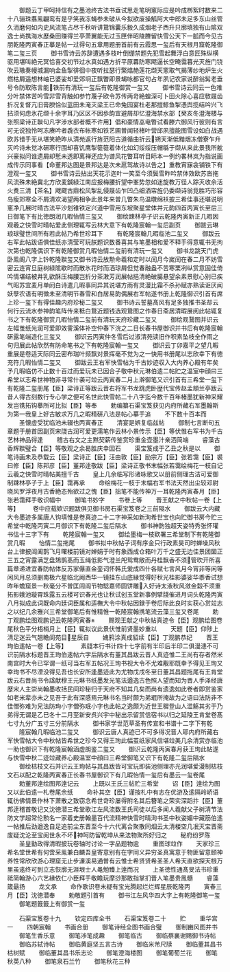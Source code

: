 <!-- { "loadSidebar": true } -->
　　御题云丁甲呵持信有之墨池终古法书垂试思走笔明窻际应是吟成桞絮时数来二十八骊珠翥鳯翩鸾有是乎笑我冻蝇参未破从今拟欲废操觚阿大中郎未足多东山丝管久消磨何如内史风流笔占尽千秋听讲鵞锦囊乐毅久成烟老子西升只廓填独有山隂双逸士尚携海水歴桑田赚得兰亭萧翼能无过玉匣伴昭陵賸留快雪公天下一胍而今见古朋乾隆丙寅春正摹是帖一过得句五章用题册首前有云霞思一玺后有天根月窟乾隆御笔二玺三页
　　御书雪诗云苏辞遭遇多枝叶倒绷禁题先犯雪起舞浮白意匠殊纵横驱用堪叫絶元冥恰喜交初节过水真如遇方折平原羃防寒飔逼长空晻霭暮光灭旌门铙吹云璈奏幔城漏响金鱼掣徘徊中夜听拉瑟行檠熻赩莲花缬天窻取气揭薄纱地炉生火燃枯屑遥想林岫已婆娑却爱郊坰正飘瞥即景朅咏都官句占年夙记农家说醉翁髯老垂号令防取陈言能铁前有清玩一玺后有乾隆御赏一玺又
　　御书雪诗云同云一色难分叶禁体苦吟雪非雪背触如参竹蔑子欧令苏传两竒絶蝗深可卜田火除心喜应敎屐齿折况复督亢旧膏腴恰似蓝田未淹灭梁王已命兔园宴杜老那擅鲸鱼掣慿舆揽结吟兴飞拈须何虑氷花缬十余字耳乃区区不因歩韵宜避屑却忆澄海禁水部【癸亥冬澄海楼与张照梁诗正聫句凡字涉水部者概不许用】倡和豪情嵓电瞥试看滕六御风行彼则有言可无说独怜呵冻赓吟者毳衣布帐寒如铁艺圃曽闻轻楮叶营邱夙擅能图雪设如白战遇欧苏错手无从堪笑絶昨从清苑返行旌范阳古道循曲折云朔天渐低黯烟冻僧寮乍升灭吟诗未觉冰硏寒行围却喜饥鹰掣簁簁着体化如幻绥绥压帽緐于缬从来此景我所躭兴豪拟问谁遗屑却慙未透即离禅还应为谱风花瞥耳听目眎本一例约畧林岚为指说画成传示同事看【命董邦达图是景邦达是次未扈驾故诗以告之】重教宵寐衾铺铁下有澄观一玺又
　　御书雪诗云拈出天花示迦叶一笑至今须鬓雪昨吟禁体效欧苏沓拖风流殊未絶冀北方欣麦鍼緑江南应报梅腰折望中峯势忽如迷旋教万径人踪灭收余活火煑三清【茶名】飕飂古鼎松风掣乱侵屐齿乍凹凸细洒帘旌仍委缬诗翁竞胜巧形容岛瘦郊寒全不屑清欢渴望两相争此景年来曽几瞥朱鸟温暾绵袄披三希佳事还堪说明窻净几展时晴古法平沙划锥铁定兴道中雪用东坡聚星堂体并元韵四首丙寅长至后三日御笔下有比徳朗润几暇怡情三玺又
　　御绘踈林亭子识云乾隆丙寅新正几暇因观羲之快雪时晴帖爱此侧理辄写云林大意下有乾隆宸翰一玺后副页
　　御跋云琳琅球璧世间所有若此帖乃希世珍耳下
　　有乾隆宸翰几暇临池二玺又
　　御跋云右军此帖跋语俱佳纸亦清莹可玩朕题识数番喜其与笔墨相和爱不释手得意辄书无拘次第也乾隆偶识下有乾隆御赏几暇怡情二玺前有清玩一玺又
　　御书龙跳天门虎卧鳯阁八字上钤乾隆聫玺又御书诗云放勲命羲和定时以闰月今嵗闰在春二月不妨雪密云连宵旦庭树緑隂歇时而散氷花时而洒琼屑但觉春融盎不苦寒栗冽纵赏意固佳倚吟情堪结被井乳欲酥压梅腰岂折分茶潄芳润展帖挹清絶破臈悬望余素景慰心别已疾气昭苏宜麦月单阏白诗遣几暇事同异其说堪方雨有灵漫比霜不杀孙赋亦熟读讵厌闻妖孽农语有明徴未至清明节春雪和白居易韵偶展右军帖遂书册上乾隆御识引首有席上珍一玺下有得佳趣内府珍秘二玺又
　　御书诗云誓墓髙风有足多独推书圣却云何行云流水参神韵笔阵传来秪白鵞近题钱选观鵞图之作春日斋居清暇展阅此帖辄复书之下有乾隆御赏几暇怡情二玺前有清玩天府珍藏二玺又
　　御绘观鵞图并识云左幅茧纸光润可爱即效霅溪体补空仲春下浣之二日长春书屋御识并书后有乾隆宸翰硏露笔端造化三玺又
　　御识云丙寅仲冬雪后过淑清苑读旧作积素坠枝全作雨之句归展此帖欣然有防命笔书之下有乾隆宸翰一玺又
　　御识云丁卯嘉平之望几暇重展是卷适天际同云密布瑞叶频飘对景挥毫不觉为之一快用书册尾以志欣幸下有徳充符几暇怡情二玺又
　　御跋云王右军快雪帖为千古妙迹収入大内养心殿有年矣予几暇临仿不止数十百过而爱玩未已因合子敬中秋元琳伯逺二帖贮之温室中顔曰三希堂以志希世神物非寻常什袭可竝云丙寅春二月上澣御笔又识引首有三希堂一玺下有乾隆二玺册尾【臣】梁诗正等跋云晋右将军书龙跳虎卧歴代宝传赵孟頫兰亭跋云昔人得古刻数行专心学之便可名世此快雪帖二十八字迄今数千百年楮墨犹新神采耀发岂镌拓钩摹所可比拟【臣】等奉
　　勅编纂石渠宝笈获见内府所藏右军墨翰斯为第一我皇上好古敏求万几之暇精硏八法是帖心摹手追
　　不下数十百本而
　　圣懐虚受犹临池未辍也丙寅春正
　　清宴是娯复临兹帖
　　御制七言断句五章题于册首因副页宋牋古润可爱更濡笔作云林小景传示【臣】等伏惟右军书为千古艺林神品得逢
　　稽古右文之主黙契薪传鉴赏珍重金壶墨汁亲洒简端
　　睿藻古香辉聫璧合【臣】等敬观之余曷胜庆幸因石
　　渠宝笈成于乙丑之秋是以
　　御笔诗画未及恭载云【臣】梁诗正【臣】汪由敦【臣】励宗万【臣】张若霭【臣】裘曰修【臣】陈邦彦【臣】董邦逹敬跋【臣】梁诗正敬书末幅张若霭绘梅花一枝自记云羲之快雪时晴帖美擅千古
　　皇上几余临写形诸咏歌又以册前侧理古洁可爱御制踈林亭子于上【臣】霭再承
　　命绘梅花一枝于末幅右军书法天然出尘较邓尉晓风罗浮夜月古香絶态殆欲过之愧【臣】拙笔不能传神万一耳乾隆丙寅春月【臣】张若霭拜手敬识幅中
　　御笔书妙字
　　书卷上等
　　晋王献之中秋帖一卷【上等】
　　卷中应载欵识题跋俱见御书房石渠宝笈卷之三前隔水
　　御跋云大内藏大令墨迹多属唐人钩填惟是卷真迹二十二字神采如新洵希世宝也向贮御书房今贮三希堂中乾隆丙寅二月御识下有乾隆二玺后隔水
　　御书神韵独超天姿特秀张怀瓘书估十三字下有
　　乾隆宸翰一玺又
　　御绘墨梅一枝欵署三希堂制下有乾隆御赏几暇
　　怡情二玺拖尾
　　御书拟中秋帖子词有序金只行政素昊司时蝉噪风秋台上律披阊阖鹊飞月曙楼前镜对婵娟于时有象西成仓箱叶万千之盛无边佳景团圞正三五之宵露满芝盘鳷鹊髙而玉绳低影气澄兰戺鸳鸯敞而丹桂飘香不须管吹开所喜篇章递进宜春防帖体反苏家儤直金銮词怀韩氏爰成四什各赋七言风月今宵非等闲等闲风月总须删南极六星临北阙西华一镜挂东山底縁觉得好秋光桂影婆娑华黍香试想昨年蟾窟景一秋毫分不曽匡闾阎节物騐嘉师圆饼雕入好诗太液秋风潋金縠不须重拓影娥池璇霄珠露五云楼可识春光也让秋试创玉堂新事例擘牋催进月词头乾隆丙寅八月拟成此词既命内廷词臣属和适橅大令中秋帖因録于卷后际此良时实获心赏竝志之以纪几余雅兴三希堂御笔后有惟精惟一乾隆宸翰携笔流云藻三玺又卷尾
　　勅丁观鹏绘图观鹏记云乾隆丙寅春
　　赐观王献之中秋帖真迹令【臣】观鹏绘图卷尾秋色平分梧梢月上【臣】辄拟议此景伏惟前贤墨妙重以
　　天题【臣】仰陟上清足迷云气翘瞻阆苑目星辰自
　　媿鸦涂真成貂续【臣】丁观鹏恭纪
　　晋王珣伯逺帖一卷【上等】
　　素牋本行书计四十七字前有半印后半印二俱漫漶不可识前隔水标题晋王珣伯逺帖六字后隔水有董其昌跋云晋人真迹惟二王尚有存者然米南宫时大令已罕谓一纸可当右军五帖况王珣书视大令不尤难觏耶既幸予得见王珣又幸珣书不尽湮没得见吾也长安所逢墨迹此为尤物戊戌冬至日董其昌题拖尾有王肯堂跋云右晋尚书令諡献穆王元琳书纸墨发光笔法遒逸古色照人望而知为晋人手泽经唐歴宋人主崇尚翰墨收括民间珍秘归于天府不知其几矣而尚有遗逸如此卷者即赏鉴家如老米辈亦未之见吾于此有深感焉元琳书名当时颇为弟珉所掩故为之语曰法防非不佳僧弥难为兄法防珣小字僧弥珉小字也此帖之逸颇为近世王穉登山人滥觞其劣于乃弟得无谓是乙巳冬十二月至新安呉兴宇中秘出示留赏信宿书以归之延陵王肯堂卷髙七寸九分广五寸三分前隔水
　　御书家学世范草圣有传宣和书谱十二字下有乾
　　隆宸翰几暇临池二玺又
　　御识云唐人真迹已不可多得况晋人耶内府所藏右军快雪帖大令中秋帖皆希世之珍今又得王珣此幅茧纸家风信堪竝美几余清赏亦临池一助也御识下有乾隆宸翰涵虚朗鉴二玺又
　　御识云乾隆丙寅春月获王珣此帖遂与快雪中秋二迹竝藏养心殿温室中顔曰三希堂御笔又识下有乾隆二玺后隔水
　　御绘枯枝文石并识云王珣帖与其昌跋皆可宝玩即装池侧理亦光润堪爱漫制枯枝文石以配之乾隆丙寅春正长春书屋御识下有几暇怡情一玺后有墨云一玺卷尾
　　勅董邦逹绘图邦逹记云
　　上既以王氏三帖贮三希堂
　　诏【臣】逹绘为图又以此伯逺一札卷尾余纸
　　命补其空【臣】谨按札中有志在优游及逺隔岭峤语辄彷佛情景作林下萧散之致窃念希世竒珍屡得附名其后簪笔之荣实深蹈抃【臣】董邦逹稽首敬记又沈徳潜三希堂歌江左风流数王氏司徒以后多闻人羲献父子树清节法防文学超常伦勲名一家着史册翰墨百代流精神快雪时晴洵书圣中秋姿媚中藏筋伯逺一帖推后劲遒逸自足追前尘东晋至今十六代离合聚散同烟云太清楼空几冺灭宝晋斋废疑沈沦至宝阅世永不坏神呵防留乾坤从来法物聚所好归之
　　秘府纷罗陈
　　圣皇勤政得清暇披玩卷轴时讨论一字品题物逾
　　重图球竝作
　　天家珍三希名堂世希有何啻采鳯兼白麟吾皇寄意别有在字同义异穷圣真寓意于物匪留意颐神养性常欣欣游心理窟无止步濓溪易通曽有云惟士希贤贤希圣圣人希天直欲探天根万里虽逺终可到立志恢廓无涯垠士人黾勉臻上逹而况
　　上圣徳性通髙旻法书珍重祗简翰游心六艺縁依仁小臣拜手敬瞻玩摩挱那敢指掌扪晋人笔墨贵鳯髓
　　睿藻箴朂扬
　　龙文承
　　命作歌识卷末疑有宝光腾起烂烂辉星辰乾隆丙
　　寅春三月【臣】沈徳潜奉
　　勅敬题引首有
　　御书江左风华四大字上有乾隆御笔一玺
　　御笔题籖籖上有御赏一玺









　　石渠宝笈卷十九
　　钦定四库全书
　　石渠宝笈卷二十
　　贮
　　重华宫一
　　四朝宸翰
　　书画合册
　　御笔诗经全图书画合璧
　　御制豳风图并书
　　御笔生香乐意
　　御笔渉笔成趣
　　御笔临古
　　御临蔡襄谢赐御书诗帖
　　御临苏轼诗帖
　　御临黄庭坚五言古诗
　　御临米芾尺牍
　　御临董其昌书枯树赋
　　御临董其昌书乐志论
　　御笔澄海楼图
　　御笔葡萄兰花
　　御笔秋英八种
　　御笔泉石兰竹
　　御笔秋花三种
